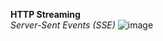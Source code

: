 <strong>HTTP Streaming</strong>
<br>
<em>Server-Sent Events (SSE)</em>
![image](https://github.com/SamBri/realtime-artifacts/assets/25596561/a0f5a8b7-fd42-4bca-9b10-d673af56a810)
